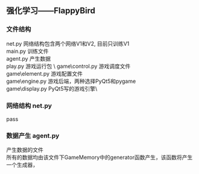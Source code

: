 ## 强化学习——FlappyBird

### 文件结构
net.py 网络结构包含两个网络V1和V2, 目前只训练V1 \
main.py 训练文件 \
agent.py 产生数据 \
play.py 游戏运行包 \ 
game\control.py 游戏调度文件 \
game\element.py 游戏配置文件 \
game\engine.py 游戏后端，两种选择PyQt5和pygame \
game\display.py PyQt5写的游戏引擎\

### 网络结构 net.py
pass
### 数据产生 agent.py
产生数据的文件 \
所有的数据均由该文件下GameMemory中的generator函数产生，该函数将产生一个生成器，
 